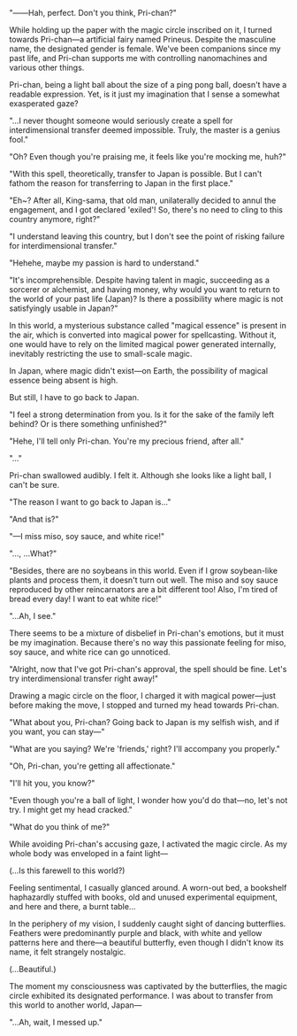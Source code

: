 "――Hah, perfect. Don't you think, Pri-chan?"

While holding up the paper with the magic circle inscribed on it, I turned towards Pri-chan—a artificial fairy named Prineus. Despite the masculine name, the designated gender is female. We've been companions since my past life, and Pri-chan supports me with controlling nanomachines and various other things.

Pri-chan, being a light ball about the size of a ping pong ball, doesn't have a readable expression. Yet, is it just my imagination that I sense a somewhat exasperated gaze?

"…I never thought someone would seriously create a spell for interdimensional transfer deemed impossible. Truly, the master is a genius fool."

"Oh? Even though you're praising me, it feels like you're mocking me, huh?"

"With this spell, theoretically, transfer to Japan is possible. But I can't fathom the reason for transferring to Japan in the first place."

"Eh~? After all, King-sama, that old man, unilaterally decided to annul the engagement, and I got declared 'exiled'! So, there's no need to cling to this country anymore, right?"

"I understand leaving this country, but I don't see the point of risking failure for interdimensional transfer."

"Hehehe, maybe my passion is hard to understand."

"It's incomprehensible. Despite having talent in magic, succeeding as a sorcerer or alchemist, and having money, why would you want to return to the world of your past life (Japan)? Is there a possibility where magic is not satisfyingly usable in Japan?"

In this world, a mysterious substance called "magical essence" is present in the air, which is converted into magical power for spellcasting. Without it, one would have to rely on the limited magical power generated internally, inevitably restricting the use to small-scale magic.

In Japan, where magic didn't exist—on Earth, the possibility of magical essence being absent is high.

But still, I have to go back to Japan.

"I feel a strong determination from you. Is it for the sake of the family left behind? Or is there something unfinished?"

"Hehe, I'll tell only Pri-chan. You're my precious friend, after all."

"…"

Pri-chan swallowed audibly. I felt it. Although she looks like a light ball, I can't be sure.

"The reason I want to go back to Japan is..."

"And that is?"

"—I miss miso, soy sauce, and white rice!"

"…, …What?"

"Besides, there are no soybeans in this world. Even if I grow soybean-like plants and process them, it doesn't turn out well. The miso and soy sauce reproduced by other reincarnators are a bit different too! Also, I'm tired of bread every day! I want to eat white rice!"

"…Ah, I see."

There seems to be a mixture of disbelief in Pri-chan's emotions, but it must be my imagination. Because there's no way this passionate feeling for miso, soy sauce, and white rice can go unnoticed.

"Alright, now that I've got Pri-chan's approval, the spell should be fine. Let's try interdimensional transfer right away!"

Drawing a magic circle on the floor, I charged it with magical power—just before making the move, I stopped and turned my head towards Pri-chan.

"What about you, Pri-chan? Going back to Japan is my selfish wish, and if you want, you can stay—"

"What are you saying? We're 'friends,' right? I'll accompany you properly."

"Oh, Pri-chan, you're getting all affectionate."

"I'll hit you, you know?"

"Even though you're a ball of light, I wonder how you'd do that—no, let's not try. I might get my head cracked."

"What do you think of me?"

While avoiding Pri-chan's accusing gaze, I activated the magic circle. As my whole body was enveloped in a faint light—

(…Is this farewell to this world?)

Feeling sentimental, I casually glanced around. A worn-out bed, a bookshelf haphazardly stuffed with books, old and unused experimental equipment, and here and there, a burnt table...

In the periphery of my vision, I suddenly caught sight of dancing butterflies. Feathers were predominantly purple and black, with white and yellow patterns here and there—a beautiful butterfly, even though I didn't know its name, it felt strangely nostalgic.

(…Beautiful.)

The moment my consciousness was captivated by the butterflies, the magic circle exhibited its designated performance. I was about to transfer from this world to another world, Japan—

"...Ah, wait, I messed up."
